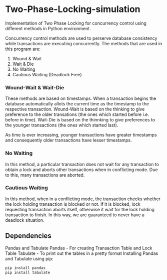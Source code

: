 # Two-Phase-Locking-simulation
Implementation of Two Phase Locking for concurrency control using different methods in Python environment.

Concurrency control methods are used to perserve database consistency while transactions are executing concurrently. The methods that are used in this program are:
1. Wound & Wait
2. Wait & Die
3. No Waiting
4. Cautious Waiting (Deadlock Free)

### Wound-Wait & Wait-Die
These methods are based on timestamps. When a transaction begins the database automatically allots the current time as the timestamp to the respective transaction.
Wound-Wait is based on the thinking to give preference to the older transations (the ones which started before i.e. before in time).
Wait-Die is based on the thinnking to give preferences to the younger transactions (the ones which started last).

As time is ever increasing, younger transactions have greater timestamps and consequently older transactions have lesser timestamps.

### No Waiting
In this method, a particular transaction does not wait for any transaction to obtain a lock and aborts other transactions when in conflicting mode.
Due to this, many transactions are aborted.

### Cautious Waiting
In this method, when in a conflicting mode, the transaction checks whether the lock holding transaction is blocked or not. If it is blocked, lock requesting transaction aborts itself, otherwise it wait for the lock holding transaction to finish. In this way, we are guaranteed to never have a deadlock situation.

## Dependencies
Pandas and Tabulate
Pandas - For creating Transaction Table and Lock Table
Tabulate - To print out the tables in a pretty format 
Installing Pandas and Tabulate using pip:

```bash
pip install pandas
pip install tabulate
```